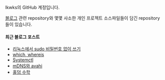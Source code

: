 lkwks의 GitHub 계정입니다.

[블로그](https://lkwks.github.io) 관련 repository와 몇몇 사소한 개인 프로젝트 소스파일들이 담긴 repository들이 있습니다.


#### 최근 블로그 포스트
<!-- BLOG-POST-LIST:START -->
- [리눅스에서 sudo 비밀번호 없이 쓰기](https://lkwks.github.io/os%20&%20%EB%A6%AC%EB%88%85%EC%8A%A4/2023/01/24/%EB%A6%AC%EB%88%85%EC%8A%A4%EC%97%90%EC%84%9C-sudo-%EB%B9%84%EB%B0%80%EB%B2%88%ED%98%B8-%EC%97%86%EC%9D%B4-%EC%93%B0%EA%B8%B0.html)
- [which, whereis](https://lkwks.github.io/os%20&%20%EB%A6%AC%EB%88%85%EC%8A%A4/2023/01/24/which,-whereis.html)
- [Systemctl](https://lkwks.github.io/os%20&%20%EB%A6%AC%EB%88%85%EC%8A%A4/2023/01/24/systemctl.html)
- [mDNS와 avahi](https://lkwks.github.io/os%20&%20%EB%A6%AC%EB%88%85%EC%8A%A4/2023/01/24/mdns.html)
- [홀덤 수학](https://lkwks.github.io/%EA%B8%B0%ED%83%80/2023/01/10/%ED%99%80%EB%8D%A4-%EC%88%98%ED%95%99.html)
<!-- BLOG-POST-LIST:END -->
  
<!--![Top Langs](https://github-readme-stats.vercel.app/api/top-langs/?username=lkwks)-->
